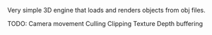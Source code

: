 Very simple 3D engine that loads and renders objects from obj files.

TODO:
  Camera movement
  Culling
  Clipping
  Texture
  Depth buffering
